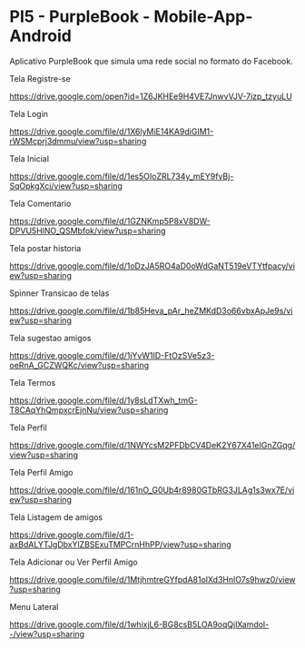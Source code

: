 # PI5 - PurpleBook - Mobile-App-Android

Aplicativo PurpleBook que simula uma rede social no formato do Facebook.

Tela Registre-se

https://drive.google.com/open?id=1Z6JKHEe9H4VE7JnwvVJV-7izp_tzyuLU

Tela Login

https://drive.google.com/file/d/1X6lyMiE14KA9diGIM1-rWSMcprj3dmmu/view?usp=sharing

Tela Inicial

https://drive.google.com/file/d/1es5OIoZRL734y_mEY9fvBj-SqOpkgXci/view?usp=sharing

Tela Comentario

https://drive.google.com/file/d/1GZNKmp5P8xV8DW-DPVU5HlNO_QSMbfok/view?usp=sharing

Tela postar historia

https://drive.google.com/file/d/1oDzJA5RO4aD0oWdGaNT519eVTYtfpacy/view?usp=sharing

Spinner Transicao de telas

https://drive.google.com/file/d/1b85Heva_pAr_heZMKdD3o66vbxApJe9s/view?usp=sharing

Tela sugestao amigos

https://drive.google.com/file/d/1jYvW1ID-FtOzSVe5z3-oeRnA_GCZWQKc/view?usp=sharing

Tela Termos

https://drive.google.com/file/d/1y8sLdTXwh_tmG-T8CAqYhQmpxcrEjnNu/view?usp=sharing

Tela Perfil

https://drive.google.com/file/d/1NWYcsM2PFDbCV4DeK2Y67X41eIGnZGqg/view?usp=sharing

Tela Perfil Amigo

https://drive.google.com/file/d/161nO_G0Ub4r8980GTbRG3JLAg1s3wx7E/view?usp=sharing

Tela Listagem de amigos

https://drive.google.com/file/d/1-axBdALYTJgDbxYlZBSExuTMPCrnHhPP/view?usp=sharing

Tela Adicionar ou Ver Perfil Amigo

https://drive.google.com/file/d/1MtjhmtreGYfpdA81olXd3HnlO7s9hwz0/view?usp=sharing

Menu Lateral

https://drive.google.com/file/d/1whixjL6-BG8csB5LOA9oqQjlXamdol--/view?usp=sharing

